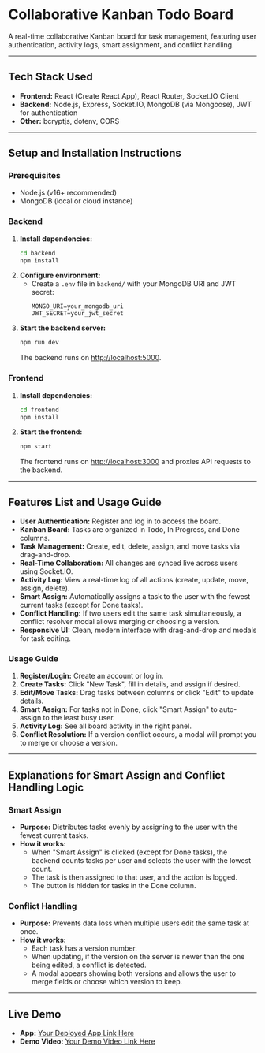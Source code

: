 # Collaborative Kanban Todo Board

A real-time collaborative Kanban board for task management, featuring user authentication, activity logs, smart assignment, and conflict handling.

---

## Tech Stack Used

- **Frontend:** React (Create React App), React Router, Socket.IO Client
- **Backend:** Node.js, Express, Socket.IO, MongoDB (via Mongoose), JWT for authentication
- **Other:** bcryptjs, dotenv, CORS

---

## Setup and Installation Instructions

### Prerequisites

- Node.js (v16+ recommended)
- MongoDB (local or cloud instance)

### Backend

1. **Install dependencies:**
   ```bash
   cd backend
   npm install
   ```
2. **Configure environment:**
   - Create a `.env` file in `backend/` with your MongoDB URI and JWT secret:
     ```
     MONGO_URI=your_mongodb_uri
     JWT_SECRET=your_jwt_secret
     ```
3. **Start the backend server:**
   ```bash
   npm run dev
   ```
   The backend runs on [http://localhost:5000](http://localhost:5000).

### Frontend

1. **Install dependencies:**
   ```bash
   cd frontend
   npm install
   ```
2. **Start the frontend:**
   ```bash
   npm start
   ```
   The frontend runs on [http://localhost:3000](http://localhost:3000) and proxies API requests to the backend.

---

## Features List and Usage Guide

- **User Authentication:** Register and log in to access the board.
- **Kanban Board:** Tasks are organized in Todo, In Progress, and Done columns.
- **Task Management:** Create, edit, delete, assign, and move tasks via drag-and-drop.
- **Real-Time Collaboration:** All changes are synced live across users using Socket.IO.
- **Activity Log:** View a real-time log of all actions (create, update, move, assign, delete).
- **Smart Assign:** Automatically assigns a task to the user with the fewest current tasks (except for Done tasks).
- **Conflict Handling:** If two users edit the same task simultaneously, a conflict resolver modal allows merging or choosing a version.
- **Responsive UI:** Clean, modern interface with drag-and-drop and modals for task editing.

### Usage Guide

1. **Register/Login:** Create an account or log in.
2. **Create Tasks:** Click "New Task", fill in details, and assign if desired.
3. **Edit/Move Tasks:** Drag tasks between columns or click "Edit" to update details.
4. **Smart Assign:** For tasks not in Done, click "Smart Assign" to auto-assign to the least busy user.
5. **Activity Log:** See all board activity in the right panel.
6. **Conflict Resolution:** If a version conflict occurs, a modal will prompt you to merge or choose a version.

---

## Explanations for Smart Assign and Conflict Handling Logic

### Smart Assign

- **Purpose:** Distributes tasks evenly by assigning to the user with the fewest current tasks.
- **How it works:**
  - When "Smart Assign" is clicked (except for Done tasks), the backend counts tasks per user and selects the user with the lowest count.
  - The task is then assigned to that user, and the action is logged.
  - The button is hidden for tasks in the Done column.

### Conflict Handling

- **Purpose:** Prevents data loss when multiple users edit the same task at once.
- **How it works:**
  - Each task has a version number.
  - When updating, if the version on the server is newer than the one being edited, a conflict is detected.
  - A modal appears showing both versions and allows the user to merge fields or choose which version to keep.

---

## Live Demo

- **App:** [Your Deployed App Link Here](#)
- **Demo Video:** [Your Demo Video Link Here](#)
